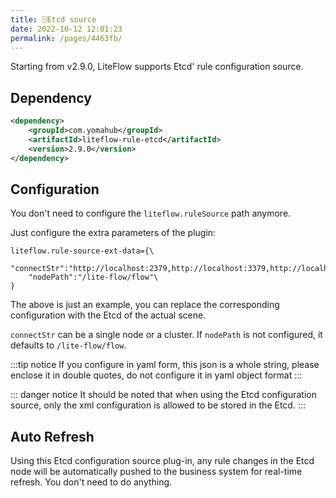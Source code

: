 ```yaml
---
title: 🗄Etcd source
date: 2022-10-12 12:01:23
permalink: /pages/4463fb/
---
```


Starting from v2.9.0, LiteFlow supports Etcd' rule configuration source.

## Dependency

```xml
<dependency>
    <groupId>com.yomahub</groupId>
    <artifactId>liteflow-rule-etcd</artifactId>
    <version>2.9.0</version>
</dependency>
```

## Configuration

You don't need to configure the `liteflow.ruleSource` path anymore.

Just configure the extra parameters of the plugin:

```properties
liteflow.rule-source-ext-data={\
    "connectStr":"http://localhost:2379,http://localhost:3379,http://localhost:4379",
    "nodePath":"/lite-flow/flow"\
}
```

The above is just an example, you can replace the corresponding configuration with the Etcd of the actual scene.

`connectStr` can be a single node or a cluster. If `nodePath` is not configured, it defaults to `/lite-flow/flow`.

:::tip notice
If you configure in yaml form, this json is a whole string, please enclose it in double quotes, do not configure it in yaml object format
:::

::: danger notice
It should be noted that when using the Etcd configuration source, only the xml configuration is allowed to be stored in the Etcd.
:::

## Auto Refresh

Using this Etcd configuration source plug-in, any rule changes in the Etcd node will be automatically pushed to the business system for real-time refresh. You don't need to do anything.